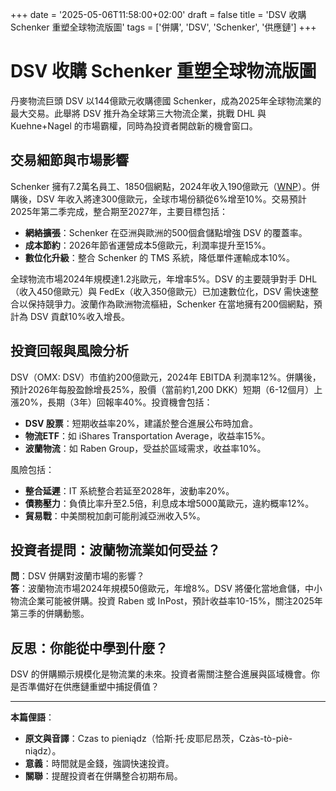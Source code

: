+++
date = '2025-05-06T11:58:00+02:00'
draft = false
title = 'DSV 收購 Schenker 重塑全球物流版圖'
tags = ['併購', 'DSV', 'Schenker', '供應鏈']
+++

# DSV 收購 Schenker 重塑全球物流版圖

丹麥物流巨頭 DSV 以144億歐元收購德國 Schenker，成為2025年全球物流業的最大交易。此舉將 DSV 推升為全球第三大物流企業，挑戰 DHL 與 Kuehne+Nagel 的市場霸權，同時為投資者開啟新的機會窗口。

## 交易細節與市場影響

Schenker 擁有7.2萬名員工、1850個網點，2024年收入190億歐元（[WNP](https://www.wnp.pl/logistyka/najwieksze-przejecie-w-historii-branzy-logistycznej-domkniete,940453.html)）。併購後，DSV 年收入將達300億歐元，全球市場份額從6%增至10%。交易預計2025年第二季完成，整合期至2027年，主要目標包括：
- **網絡擴張**：Schenker 在亞洲與歐洲的500個倉儲點增強 DSV 的覆蓋率。
- **成本節約**：2026年節省運營成本5億歐元，利潤率提升至15%。
- **數位化升級**：整合 Schenker 的 TMS 系統，降低單件運輸成本10%。

全球物流市場2024年規模達1.2兆歐元，年增率5%。DSV 的主要競爭對手 DHL（收入450億歐元）與 FedEx（收入350億歐元）已加速數位化，DSV 需快速整合以保持競爭力。波蘭作為歐洲物流樞紐，Schenker 在當地擁有200個網點，預計為 DSV 貢獻10%收入增長。

## 投資回報與風險分析

DSV（OMX: DSV）市值約200億歐元，2024年 EBITDA 利潤率12%。併購後，預計2026年每股盈餘增長25%，股價（當前約1,200 DKK）短期（6-12個月）上漲20%，長期（3年）回報率40%。投資機會包括：
- **DSV 股票**：短期收益率20%，建議於整合進展公布時加倉。
- **物流ETF**：如 iShares Transportation Average，收益率15%。
- **波蘭物流**：如 Raben Group，受益於區域需求，收益率10%。

風險包括：
- **整合延遲**：IT 系統整合若延至2028年，波動率20%。
- **債務壓力**：負債比率升至2.5倍，利息成本增5000萬歐元，違約概率12%。
- **貿易戰**：中美關稅加劇可能削減亞洲收入5%。

## 投資者提問：波蘭物流業如何受益？

**問**：DSV 併購對波蘭市場的影響？  
**答**：波蘭物流市場2024年規模50億歐元，年增8%。DSV 將優化當地倉儲，中小物流企業可能被併購。投資 Raben 或 InPost，預計收益率10-15%，關注2025年第三季的併購動態。

## 反思：你能從中學到什麼？

DSV 的併購顯示規模化是物流業的未來。投資者需關注整合進展與區域機會。你是否準備好在供應鏈重塑中捕捉價值？

---

**本篇俚語**：  
- **原文與音譯**：Czas to pieniądz（恰斯·托·皮耶尼昂茨，Czàs-tò-piè-niądz）。  
- **意義**：時間就是金錢，強調快速投資。  
- **關聯**：提醒投資者在併購整合初期布局。